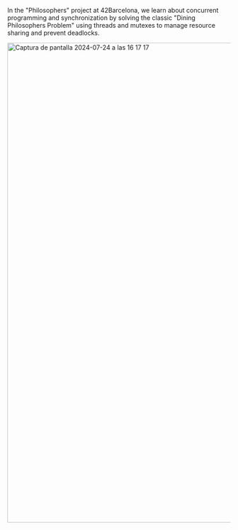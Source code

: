 In the "Philosophers" project at 42Barcelona, we learn about concurrent programming and synchronization by solving the classic "Dining Philosophers Problem" using threads and mutexes to manage resource sharing and prevent deadlocks.


<img width="1082" alt="Captura de pantalla 2024-07-24 a las 16 17 17" src="https://github.com/user-attachments/assets/f492fffe-e0e7-4246-b02b-d783b609b56e">
